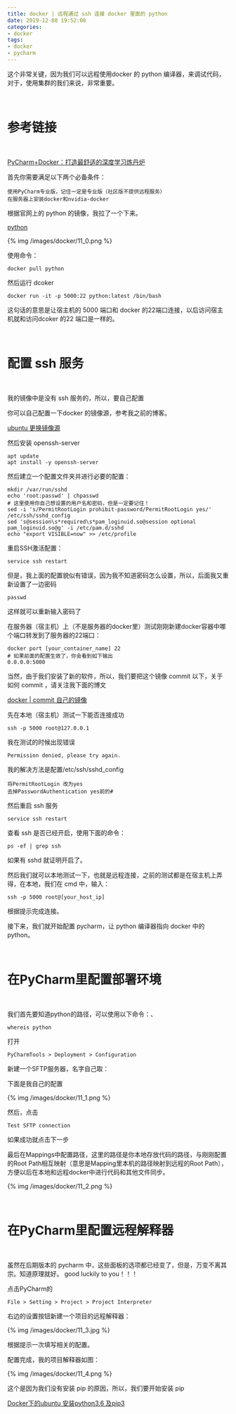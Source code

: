 ```yaml
---
title: docker | 远程通过 ssh 连接 docker 里面的 python
date: 2019-12-08 19:52:08
categories:
- docker
tags:
- docker
- pycharm
---
```

这个非常关键，因为我们可以远程使用docker 的 python 编译器，来调试代码，对于，使用集群的我们来说，非常重要。

<!--more-->

<br/>

# 参考链接

<br/>

[PyCharm+Docker：打造最舒适的深度学习炼丹炉](https://zhuanlan.zhihu.com/p/52827335)

首先你需要满足以下两个必备条件：

	使用PyCharm专业版，记住一定是专业版（社区版不提供远程服务）
	在服务器上安装docker和nvidia-docker

根据官网上的 python 的镜像，我拉了一个下来。

[python](https://hub.docker.com/_/python)

{% img /images/docker/11_0.png %}

使用命令：

	docker pull python

然后运行 dcoker

	docker run -it -p 5000:22 python:latest /bin/bash

这句话的意思是让宿主机的 5000 端口和 docker 的22端口连接，以后访问宿主机就和访问dcoker 的22 端口是一样的。

<br/>

# 配置 ssh 服务

<br/>

我的镜像中是没有 ssh 服务的，所以，要自己配置

你可以自己配置一下docker 的镜像源，参考我之前的博客。

[ubuntu 更换镜像源](https://benpaodewoniu.github.io/2019/01/19/ubuntu1/)

然后安装 openssh-server

	apt update
	apt install -y openssh-server

然后建立一个配置文件夹并进行必要的配置：

	mkdir /var/run/sshd
	echo 'root:passwd' | chpasswd
	# 这里使用你自己想设置的用户名和密码，但是一定要记住！
	sed -i 's/PermitRootLogin prohibit-password/PermitRootLogin yes/' /etc/ssh/sshd_config
	sed 's@session\s*required\s*pam_loginuid.so@session optional pam_loginuid.so@g' -i /etc/pam.d/sshd
	echo "export VISIBLE=now" >> /etc/profile

重启SSH激活配置：

	service ssh restart

但是，我上面的配置貌似有错误，因为我不知道密码怎么设置，所以，后面我又重新设置了一边密码

	passwd

这样就可以重新输入密码了

在服务器（宿主机）上（不是服务器的docker里）测试刚刚新建docker容器中哪个端口转发到了服务器的22端口：

	docker port [your_container_name] 22
	# 如果前面的配置生效了，你会看到如下输出
	0.0.0.0:5000

当然，由于我们安装了新的软件，所以，我们要把这个镜像 commit 以下，关于如何 commit ，请关注我下面的博文

[docker | commit 自己的镜像](https://benpaodewoniu.github.io/2019/12/08/docker9/)

先在本地（宿主机）测试一下能否连接成功

	ssh -p 5000 root@127.0.0.1

我在测试的时候出现错误

	Permission denied, please try again.

我的解决方法是配置/etc/ssh/sshd_config

	将PermitRootLogin 改为yes
	去掉PasswordAuthentication yes前的#

然后重启 ssh 服务

	service ssh restart

查看 ssh 是否已经开启，使用下面的命令：

	ps -ef | grep ssh

如果有 sshd 就证明开启了。

然后我们就可以本地测试一下，也就是远程连接，之前的测试都是在宿主机上弄得，在本地，我们在 cmd 中，输入：

	ssh -p 5000 root@[your_host_ip]

根据提示完成连接。

接下来，我们就开始配置 pycharm，让 python 编译器指向 docker 中的 python。

<br/>

# 在PyCharm里配置部署环境

<br/>

我们首先要知道python的路径，可以使用以下命令：、

	whereis python
	
打开

	PyCharmTools > Deployment > Configuration

新建一个SFTP服务器，名字自己取：

下面是我自己的配置

{% img /images/docker/11_1.png %}

然后，点击

	Test SFTP connection

如果成功就点击下一步

最后在Mappings中配置路径，这里的路径是你本地存放代码的路径，与刚刚配置的Root Path相互映射（意思是Mapping里本机的路径映射到远程的Root Path），方便以后在本地和远程docker中进行代码和其他文件同步。

{% img /images/docker/11_2.png %}

<br/>

# 在PyCharm里配置远程解释器

<br/>

虽然在后期版本的 pycharm 中，这些面板的选项都已经变了，但是，万变不离其宗。知道原理就好。 good luckily to you！！！

点击PyCharm的

	File > Setting > Project > Project Interpreter

右边的设置按钮新建一个项目的远程解释器：

{% img /images/docker/11_3.jpg %}

根据提示一次填写相关的配置。

配置完成，我的项目解释器如图：

{% img /images/docker/11_4.png %}

这个是因为我们没有安装 pip 的原因，所以，我们要开始安装 pip

[Docker下的ubuntu 安装python3.6 及pip3](https://www.jianshu.com/p/2a5cd519e583)


